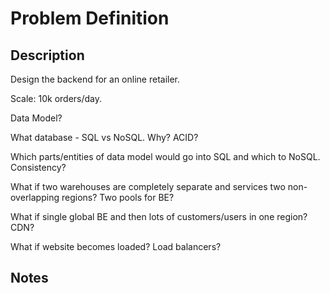 # Problem Definition

## Description

Design the backend for an online retailer.

Scale: 10k orders/day.

Data Model?

What database - SQL vs NoSQL.
Why? ACID?

Which parts/entities of data model would go into SQL and which to NoSQL.
Consistency?

What if two warehouses are completely separate and services two non-overlapping regions? Two pools for BE?

What if single global BE and then lots of customers/users in one region?
CDN?

What if website becomes loaded?
Load balancers?

## Notes